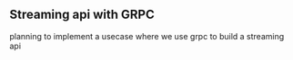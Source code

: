 ## Streaming api with GRPC

planning to implement a usecase where we use grpc to build a streaming api